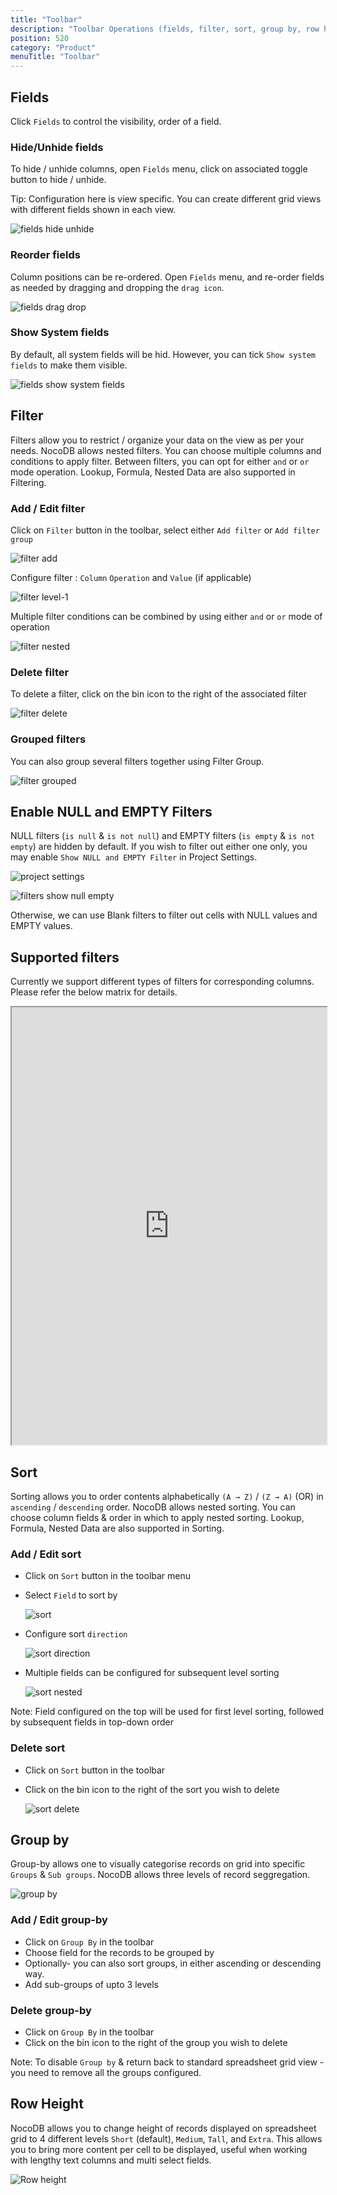 ```yaml
---
title: "Toolbar"
description: "Toolbar Operations (fields, filter, sort, group by, row height)"
position: 520
category: "Product"
menuTitle: "Toolbar"
---
```


## Fields
Click `Fields` to control the visibility, order of a field.

### Hide/Unhide fields
To hide / unhide columns, open `Fields` menu, click on associated toggle button to hide / unhide.

<alert type="success">
Tip: Configuration here is view specific. You can create different grid views with different fields shown in each view.
</alert>  
  
![fields hide unhide](https://github.com/nocodb/nocodb/assets/86527202/b9a323e9-39b8-418d-9b7c-3da0f2d17d89)

### Reorder fields
Column positions can be re-ordered. Open `Fields` menu, and re-order fields as needed by dragging and dropping the `drag icon`.
  
![fields drag drop](https://github.com/nocodb/nocodb/assets/86527202/0b30d4b2-3390-470f-bf01-72b5b922726b)

### Show System fields
By default, all system fields will be hid. However, you can tick `Show system fields` to make them visible.
  
![fields show system fields](https://github.com/nocodb/nocodb/assets/86527202/6ad574c2-93d0-49ac-be28-01b336df8de4)


## Filter
Filters allow you to restrict / organize your data on the view as per your needs. NocoDB allows nested filters. You can choose multiple columns and conditions to apply filter. Between filters, you can opt for either `and` or `or` mode operation. Lookup, Formula, Nested Data are also supported in Filtering.

### Add / Edit filter
Click on `Filter` button in the toolbar, select either `Add filter` or `Add filter group`
  
![filter add](https://github.com/nocodb/nocodb/assets/86527202/f312d8e5-98f1-4e34-ad82-460bb5eacef3)

Configure filter : `Column` `Operation` and `Value` (if applicable)
  
![filter level-1](https://github.com/nocodb/nocodb/assets/86527202/62ac5ea5-64c7-4ab4-93bc-c2897e1a9122)

Multiple filter conditions can be combined by using either `and` or `or` mode of operation
  
![filter nested](https://github.com/nocodb/nocodb/assets/86527202/1e9af5bf-c19f-49ed-8fc4-a62093f6ee01)

### Delete filter

To delete a filter, click on the bin icon to the right of the associated filter

![filter delete](https://github.com/nocodb/nocodb/assets/86527202/c8f5abac-a550-4152-ab51-5f0765cd188b)


### Grouped filters
You can also group several filters together using Filter Group.
  
![filter grouped](https://github.com/nocodb/nocodb/assets/86527202/582c29de-28cd-4414-b7db-4b1b1eea131e)

## Enable NULL and EMPTY Filters
NULL filters (`is null` & `is not null`) and EMPTY filters (`is empty` & `is not empty`) are hidden by default. If you wish to filter out either one only, you may enable `Show NULL and EMPTY Filter` in Project Settings.
  
![project settings](https://github.com/nocodb/nocodb/assets/86527202/49d40f16-f8bd-4925-a4d0-65efb2d8f73e)
  
![filters show null   empty](https://github.com/nocodb/nocodb/assets/86527202/a383f5e8-f2b9-461b-b725-9b172ac9975b)
  
Otherwise, we can use Blank filters to filter out cells with NULL values and EMPTY values. 

## Supported filters

Currently we support different types of filters for corresponding columns. Please refer the below matrix for details.

<iframe width="100%" height="700vh" src="https://docs.google.com/spreadsheets/d/e/2PACX-1vTpCNKtA-szaXUKJEO5uuSIRnzUOK793MKnyBz9m2rQcwn7HqK19jPHeER-IIRWH9X56J78wfxXZuuv/pubhtml?gid=427284630&amp;single=true&amp;widget=true&amp;headers=false"></iframe>


## Sort
Sorting allows you to order contents alphabetically `(A → Z)` / `(Z → A)` (OR) in `ascending` / `descending` order. NocoDB allows nested sorting. You can choose column fields & order in which to apply nested sorting. Lookup, Formula, Nested Data are also supported in Sorting.

### Add / Edit sort

- Click on `Sort` button in the toolbar menu
- Select `Field` to sort by
  

  ![sort](https://github.com/nocodb/nocodb/assets/86527202/5665b5db-7d66-4d17-8307-4a8bf32360c8)

- Configure sort `direction`


  ![sort direction](https://github.com/nocodb/nocodb/assets/86527202/56a6d29b-de43-4aaf-b77e-41f32bb58f93)

- Multiple fields can be configured for subsequent level sorting
  

  ![sort nested](https://github.com/nocodb/nocodb/assets/86527202/4e9393d7-953c-4a3f-bb4e-3b0161042ae4)


Note: Field configured on the top will be used for first level sorting, followed by subsequent fields in top-down order

### Delete sort
- Click on `Sort` button in the toolbar
- Click on the bin icon to the right of the sort you wish to delete

  ![sort delete](https://github.com/nocodb/nocodb/assets/86527202/d469110b-12b2-4b8a-83ee-fe8819da2dc1)


## Group by
Group-by allows one to visually categorise records on grid into specific `Groups` & `Sub groups`. NocoDB allows three levels of record seggregation. 
  
![group by](https://github.com/nocodb/nocodb/assets/86527202/d4bfcdee-85ed-4c98-92ac-12055f9715e4)

### Add / Edit group-by
- Click on `Group By` in the toolbar
- Choose field for the records to be grouped by
- Optionally- you can also sort groups, in either ascending or descending way.
- Add sub-groups of upto 3 levels

### Delete group-by
- Click on `Group By` in the toolbar
- Click on the bin icon to the right of the group you wish to delete

Note: To disable `Group by` & return back to standard spreadsheet grid view - you need to remove all the groups configured.

## Row Height
NocoDB allows you to change height of records displayed on spreadsheet grid to 4 different levels `Short` (default), `Medium`, `Tall`, and `Extra`. This allows you to bring more content per cell to be displayed, useful when working with lengthy text columns and multi select fields.
  
![Row height](https://github.com/nocodb/nocodb/assets/86527202/6f49e7b4-a3de-4325-a11e-3ffc670ddd2e)

